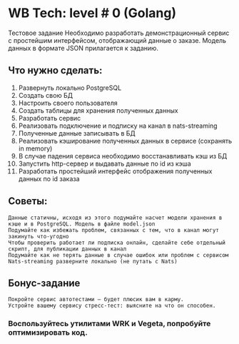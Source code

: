 # WB Tech: level # 0 (Golang)		 	 	
Тестовое задание
Необходимо разработать демонстрационный сервис с простейшим интерфейсом, отображающий данные о заказе. Модель данных в формате JSON прилагается к заданию.	
				
## Что нужно сделать:
<ol>
    <li>Развернуть локально PostgreSQL
    <li>Создать свою БД
    <li>Настроить своего пользователя
    <li>Создать таблицы для хранения полученных данных
    <li>Разработать сервис
    <li>Реализовать подключение и подписку на канал в nats-streaming
    <li>Полученные данные записывать в БД
    <li>Реализовать кэширование полученных данных в сервисе (сохранять in memory)
    <li>В случае падения сервиса необходимо восстанавливать кэш из БД
    <li>Запустить http-сервер и выдавать данные по id из кэша
    <li>Разработать простейший интерфейс отображения полученных данных по id заказа
</ol>

## Советы:				
    Данные статичны, исходя из этого подумайте насчет модели хранения в кэше и в PostgreSQL. Модель в файле model.json
    Подумайте как избежать проблем, связанных с тем, что в канал могут закинуть что-угодно
    Чтобы проверить работает ли подписка онлайн, сделайте себе отдельный скрипт, для публикации данных в канал
    Подумайте как не терять данные в случае ошибок или проблем с сервисом
    Nats-streaming разверните локально (не путать с Nats)
						
## Бонус-задание						
    Покройте сервис автотестами — будет плюсик вам в карму.
    Устройте вашему сервису стресс-тест: выясните на что он способен.
						
### Воспользуйтесь утилитами WRK и Vegeta, попробуйте оптимизировать код.

					
				
			
		

